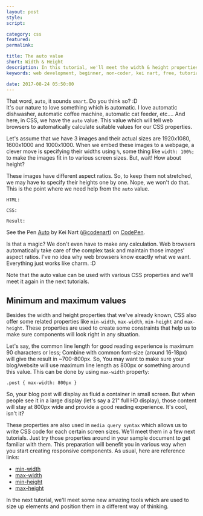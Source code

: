 ```yaml
---
layout: post
style:
script:

category: css
featured:
permalink:

title: The auto value
short: Width & Height
description: In this tutorial, we'll meet the width & height properties again and discuss more about them.<br> We'll start with a special and very useful value. It is the `auto` value.<br> Later, we'll talk about some related properties.
keywords: web development, beginner, non-coder, kei nart, free, tutorial, coding, programming, code nart, html, css, size, properties, width, height, min-width, max-width, min-height, max-height, auto

date: 2017-08-24 05:50:00
---
```


That word, `auto`, it sounds `smart`. Do you think so? :D  
It's our nature to love something which is automatic. I love automatic dishwasher,
automatic coffee machine, automatic cat feeder, etc.... And here, in CSS, we have
the `auto` value. This value which will tell web browsers to automatically
calculate suitable values for our CSS properties.


Let's assume that we have 3 images and their actual sizes are 1920x1080, 1600x1000
and 1000x1000. When we embed these images to a webpage, a clever move is specifying
their widths using `%`, some thing like `width: 100%;` to make the images fit in
to various screen sizes. But, wait! How about height?

These images have different aspect ratios. So, to keep them not stretched, we
may have to specify their heights one by one. Nope, we won't do that. This is
the point where we need help from the `auto` value.

`HTML:`
<script src="https://gist.github.com/codenart/e16739a33cd36cff313a8b242d4664aa.js">
</script>

`CSS:`
<script src="https://gist.github.com/codenart/ecf296dbbcc28a1b7107e056f061c242.js">
</script>

`Result:`

<p data-height="500" data-theme-id="light" data-slug-hash="rGqjjw"
   data-default-tab="result" data-user="codenart" data-embed-version="2"
   data-pen-title="Auto" class="codepen">
   See the Pen <a href="https://codepen.io/codenart/pen/rGqjjw/">Auto</a>
   by Kei Nart (<a href="https://codepen.io/codenart">@codenart</a>) on
   <a href="https://codepen.io">CodePen</a>.
</p>
<script async src="https://production-assets.codepen.io/assets/embed/ei.js"></script>

Is that a magic? We don't even have to make any calculation. Web browsers
automatically take care of the complex task and maintain those images' aspect
ratios. I've no idea why web browsers know exactly what we want. Everything
just works like charm. :D

Note that the auto value can be used with various CSS properties and we'll meet
it again in the next tutorials.

## Minimum and maximum values

Besides the width and height properties that we've already known, CSS also offer
some related properties like `min-width`, `max-width`, `min-height` and `max-height`.
These properties are used to create some constraints that help us to make sure
components will look right in any situation.

Let's say, the common line length for good reading experience is maximum 90
characters or less; Combine with common font-size (around 16-18px) will give
the result in ~700-800px. So, You may want to make sure your blog/website will
use maximum line length as 800px or something around this value. This can be
done by using `max-width` property:

`.post { max-width: 800px }`

So, your blog post will display as fluid a container in small screen. But when
people see it in a large display (let's say a 21" full HD display), those content
will stay at 800px wide and provide a good reading experience. It's cool, isn't it?

These properties are also used in `media query syntax` which allows us to write
CSS code for each certain screen sizes. We'll meet them in a few next tutorials.
Just try those properties around in your sample document to get familiar with
them. This preparation will benefit you in various way when you start creating
responsive components. As usual, here are reference links:

- [min-width](https://www.w3schools.com/cssref/pr_dim_min-width.asp "ext")
- [max-width](https://www.w3schools.com/cssref/pr_dim_max-width.asp "ext")
- [min-height](https://www.w3schools.com/cssref/pr_dim_min-height.asp "ext")
- [max-height](https://www.w3schools.com/cssref/pr_dim_max-height.asp "ext")

In the next tutorial, we'll meet some new amazing tools which are used to size
up elements and position them in a different way of thinking.
